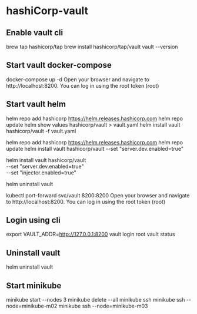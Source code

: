 # hashiCorp-vault

## Enable vault cli ##
brew tap hashicorp/tap
brew install hashicorp/tap/vault
vault --version

## Start vault docker-compose ##
docker-compose up -d
Open your browser and navigate to http://localhost:8200.
You can log in using the root token (root)

## Start vault helm ##
helm repo add hashicorp https://helm.releases.hashicorp.com
helm repo update
helm show values hashicorp/vault > vault.yaml
helm install vault hashicorp/vault -f vault.yaml


helm repo add hashicorp https://helm.releases.hashicorp.com
helm repo update
helm install vault hashicorp/vault --set "server.dev.enabled=true"

helm install vault hashicorp/vault \
  --set "server.dev.enabled=true" \
  --set "injector.enabled=true"

helm uninstall vault


kubectl port-forward svc/vault 8200:8200
Open your browser and navigate to http://localhost:8200.
You can log in using the root token (root)

## Login using cli ##
export VAULT_ADDR=http://127.0.0.1:8200
vault login root
vault status

## Uninstall vault ##
helm uninstall vault

## Start minikube ##
minikube start --nodes 3 
minikube delete --all
minikube ssh
minikube ssh --node=minikube-m02
minikube ssh --node=minikube-m03